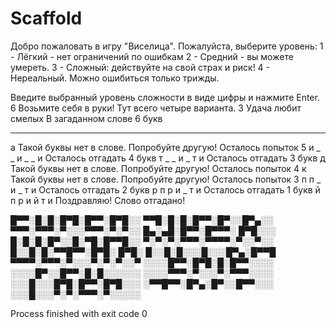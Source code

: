 # Scaffold

Добро пожаловать в игру "Виселица". Пожалуйста, выберите уровень:
1 - Лёгкий - нет ограничений по ошибкам
2 - Средний - вы можете умереть.
3 - Сложный: действуйте на свой страх и риск!
4 - Нереальный. Можно ошибиться только трижды.

Введите выбранный уровень сложности в виде цифры и нажмите Enter.
6
Возьмите себя в руки! Тут всего четыре варианта.
3
Удача любит смелых
В загаданном слове 6 букв
_ _ _ _ _ _
а
Такой буквы нет в слове. Попробуйте другую!
Осталось попыток 5
и
_ _ и _ _ и
Осталось отгадать 4 букв
т
_ _ и _ т и
Осталось отгадать 3 букв
д
Такой буквы нет в слове. Попробуйте другую!
Осталось попыток 4
к
Такой буквы нет в слове. Попробуйте другую!
Осталось попыток 3
п
п _ и _ т и
Осталось отгадать 2 букв
р
п р и _ т и
Осталось отгадать 1 букв
й
п р и й т и
Поздравляю! Слово отгадано!

█▀▀░█░█░█▀█░█▀▀░█▀█░░
▀▀█░█░█░█▀▀░█▀░░█▀▄░░
▀▀▀░▀▀▀░▀░░░▀▀▀░▀░▀░░
█▄░▄█░█▀▀░█▀▀▀░ █▀█░░░
█░█░█░█▀░░█░▀█░█▀▀█░░
▀░▀░▀░▀▀▀░▀▀▀▀░▀░░▀░░
█░░█░█░▀▀█▀▀░█▀█░ █▀█░
█░░█░█░░░█░░░█▀▄░█▀▀█
▀▀▀▀░▀▀▀░▀░░░▀░▀░▀░░▀
░░░░█▀▀░█▀█░█░█▀▀░░░░
░░░░█▀░░█▀▀░█░█░░░░░░
░░░░▀▀▀░▀░░░▀░▀▀▀░░░░
░░░█░░░█▀█░█▀▀░█▀█░░░
░▀▀█▀▀░█▀▄░█▀░░█▀▀░░░
░░░█░░░▀░▀░▀▀▀░▀░░░░░

Process finished with exit code 0
